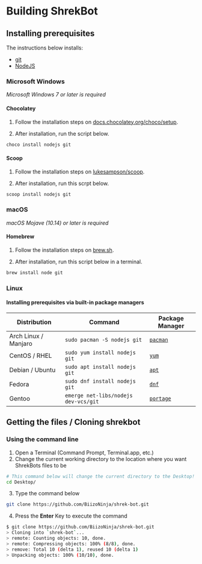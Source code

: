 # Building ShrekBot

## Installing prerequisites

The instructions below installs:

- [git](https://git-scm.com/)
- [NodeJS](https://nodejs.org/)

### Microsoft Windows

_Microsoft Windows 7 or later is required_

#### Chocolatey

1. Follow the installation steps on [docs.chocolatey.org/choco/setup](https://docs.chocolatey.org/en-us/choco/setup).

2. After installation, run the script below.

```ps1
choco install nodejs git
```

#### Scoop

1. Follow the installation steps on [lukesampson/scoop](https://github.com/lukesampson/scoop).

2. After installation, run this scrpt below.

```ps1
scoop install nodejs git
```

### macOS

_macOS Mojave (10.14) or later is required_

#### Homebrew

1. Follow the installation steps on [brew.sh](https://brew.sh/).
 
2. After installation, run this script below in a terminal.

```bash
brew install node git
```

### Linux

#### Installing prerequisites via built-in package managers

| Distribution         | Command                                        | Package Manager                                               |
|----------------------|------------------------------------------------|---------------------------------------------------------------|
| Arch Linux / Manjaro | `sudo pacman -S nodejs git`                    | [`pacman`](https://wiki.archlinux.org/title/Pacman)           |
| CentOS / RHEL        | `sudo yum install nodejs git`                  | [`yum`](https://en.wikipedia.org/wiki/Yum_(software))         |
| Debian / Ubuntu      | `sudo apt install nodejs git`                  | [`apt`](https://en.wikipedia.org/wiki/APT_(software))         |
| Fedora               | `sudo dnf install nodejs git`                  | [`dnf`](https://docs.fedoraproject.org/en-US/quick-docs/dnf/) |
| Gentoo               | `emerge net-libs/nodejs dev-vcs/git`           | [`portage`](https://wiki.gentoo.org/wiki/Portage)             |


## Getting the files / Cloning shrekbot

### Using the command line

1. Open a Terminal (Command Prompt, Terminal.app, etc.)
2. Change the current working directory to the location where you want ShrekBots files to be
```bash
# This command below will change the current directory to the Desktop!
cd Desktop/
```

3. Type the command below
```bash
git clone https://github.com/BiizoNinja/shrek-bot.git
```

4. Press the __Enter__ Key to execute the command
```bash
$ git clone https://github.com/BiizoNinja/shrek-bot.git
> Cloning into `shrek-bot`...
> remote: Counting objects: 10, done.
> remote: Compressing objects: 100% (8/8), done.
> remove: Total 10 (delta 1), reused 10 (delta 1)
> Unpacking objects: 100% (10/10), done.
```
